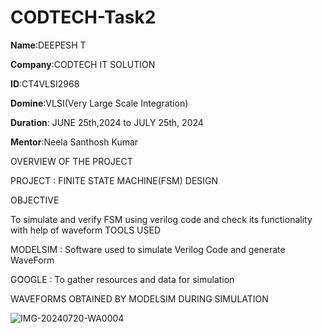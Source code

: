 # CODTECH-Task2

**Name**:DEEPESH T

**Company**:CODTECH IT SOLUTION

**ID**:CT4VLSI2968

**Domine**:VLSI(Very Large Scale Integration)

**Duration**: JUNE 25th,2024 to JULY 25th, 2024

**Mentor**:Neela Santhosh Kumar

OVERVIEW OF THE PROJECT

PROJECT : FINITE STATE MACHINE(FSM) DESIGN

OBJECTIVE

To simulate and verify FSM using verilog code and check its functionality with help of waveform 
TOOLS USED

MODELSIM : Software used to simulate Verilog Code and generate WaveForm

GOOGLE : To gather resources and data for simulation

WAVEFORMS OBTAINED BY MODELSIM DURING SIMULATION

![IMG-20240720-WA0004](https://github.com/user-attachments/assets/7a4d5544-155d-4d7d-a146-8755ac5e1726)

